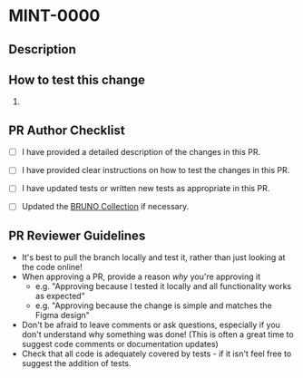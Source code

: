 <!--
REQUIRED
    Ensure that your PR title has the relevant Jira ticket number(s) in the title.
    Follow this pattern: [MINT-1234] [MINT-4567] Title of the PR.
    Use [NOREF] in place of a ticket number when there's no associated Jira ticket.
    The heading below should just have the ticket numbers (for easy linking in Jira)
-->
# MINT-0000

## Description
<!--
REQUIRED
    Provide details as to what the PR aims to accomplish
    Be as descriptive as you can, and include any relevant information that will help the reviewer understand the scope of the changes
    Include screenshots or screen recordings to assist in reviewing if possible.
-->


## How to test this change
<!--
REQUIRED
    Add instructions on how to test the changes in this PR
    This can be a list of steps to reproduce a bug, or a list of steps to verify a feature in the application
    Include any example shell commands, SQL queries/commands, or BRUNO requests that reviewers can run to test the changes
-->
1.  

## PR Author Checklist
<!--
REQUIRED
    Ensure that each of the following is true before you submit this PR (or before it leaves "draft" status), and check each box to confirm
-->

- [ ] I have provided a detailed description of the changes in this PR.
- [ ] I have provided clear instructions on how to test the changes in this PR.
- [ ] I have updated tests or written new tests as appropriate in this PR.
- [ ] Updated the [BRUNO Collection](../query_examples/MINT) if necessary.


## PR Reviewer Guidelines
<!--
This is just some static content to ensure we're following best practices when reviewing.
There is no need to edit this section.
-->
- It's best to pull the branch locally and test it, rather than just looking at the code online!
- When approving a PR, provide a reason _why_ you're approving it
  - e.g. "Approving because I tested it locally and all functionality works as expected"
  - e.g. "Approving because the change is simple and matches the Figma design"
- Don't be afraid to leave comments or ask questions, especially if you don't understand why something was done! (This is often a great time to suggest code comments or documentation updates)
- Check that all code is adequately covered by tests - if it isn't feel free to suggest the addition of tests.
